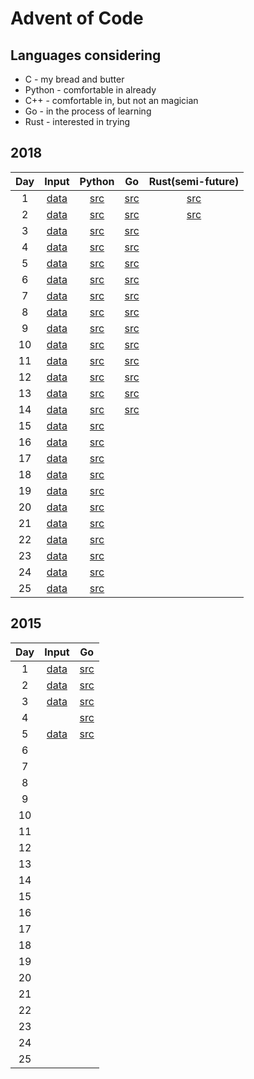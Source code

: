 # Advent of Code
## Languages considering
- C - my bread and butter
- Python - comfortable in already
- C++ - comfortable in, but not an magician
- Go - in the process of learning
- Rust - interested in trying
  
## 2018
| Day | Input               | Python                      | Go                                | Rust(semi-future)                 |
| :-: | :-----------------: | :-------------------------: | :-------------------------------: | :-------------------------------: |
| 1   | [data](2018/day1/)  | [src](2018/python/day1.py)  | [src](2018/go/src/day1/day1.go)   | [src](2018/rust/day1/src/main.rs) |
| 2   | [data](2018/day2/)  | [src](2018/python/day2.py)  | [src](2018/go/src/day2/day2.go)   | [src](2018/rust/day2/src/main.rs) |
| 3   | [data](2018/day3/)  | [src](2018/python/day3.py)  | [src](2018/go/src/day3/day3.go)   |                                   |
| 4   | [data](2018/day4/)  | [src](2018/python/day4.py)  | [src](2018/go/src/day4/day4.go)   |                                   |
| 5   | [data](2018/day5/)  | [src](2018/python/day5.py)  | [src](2018/go/src/day5/day5.go)   |                                   |
| 6   | [data](2018/day6/)  | [src](2018/python/day6.py)  | [src](2018/go/src/day6/day6.go)   |                                   |
| 7   | [data](2018/day7/)  | [src](2018/python/day7.py)  | [src](2018/go/src/day7/day7.go)   |                                   |
| 8   | [data](2018/day8/)  | [src](2018/python/day8.py)  | [src](2018/go/src/day8/day8.go)   |                                   |
| 9   | [data](2018/day9/)  | [src](2018/python/day9.py)  | [src](2018/go/src/day9/day9.go)   |                                   |
| 10  | [data](2018/day10/) | [src](2018/python/day10.py) | [src](2018/go/src/day10/day10.go) |                                   |
| 11  | [data](2018/day11/) | [src](2018/python/day11.py) | [src](2018/go/src/day11/day11.go) |                                   |
| 12  | [data](2018/day12/) | [src](2018/python/day12.py) | [src](2018/go/src/day12/day12.go) |                                   |
| 13  | [data](2018/day13/) | [src](2018/python/day13.py) | [src](2018/go/src/day13/day13.go) |                                   |
| 14  | [data](2018/day14/) | [src](2018/python/day14.py) | [src](2018/go/src/day14/day14.go) |                                   |
| 15  | [data](2018/day15/) | [src](2018/python/day15.py) |                                   |                                   |
| 16  | [data](2018/day16/) | [src](2018/python/day16.py) |                                   |                                   |
| 17  | [data](2018/day17/) | [src](2018/python/day17.py) |                                   |                                   |
| 18  | [data](2018/day18/) | [src](2018/python/day18.py) |                                   |                                   |
| 19  | [data](2018/day19/) | [src](2018/python/day19.py) |                                   |                                   |
| 20  | [data](2018/day20/) | [src](2018/python/day20.py) |                                   |                                   |
| 21  | [data](2018/day21/) | [src](2018/python/day21.py) |                                   |                                   |
| 22  | [data](2018/day22/) | [src](2018/python/day22.py) |                                   |                                   |
| 23  | [data](2018/day23/) | [src](2018/python/day23.py) |                                   |                                   |
| 24  | [data](2018/day24/) | [src](2018/python/day24.py) |                                   |                                   |
| 25  | [data](2018/day25/) | [src](2018/python/day25.py) |                                   |                                   |

## 2015
| Day | Input               | Go                               |
| :-: | :-----------------: | :------------------------------: |
| 1   | [data](2015/day1/)  | [src](2015/go/src/day1/day1.go)  |
| 2   | [data](2015/day2/)  | [src](2015/go/src/day2/day2.go)  |
| 3   | [data](2015/day3/)  | [src](2015/go/src/day3/day3.go)  |
| 4   |                     | [src](2015/go/src/day4/day4.go)  |
| 5   | [data](2015/day5/)  | [src](2015/go/src/day5/day5.go)  |
| 6   |                     |                                  |
| 7   |                     |                                  |
| 8   |                     |                                  |
| 9   |                     |                                  |
| 10  |                     |                                  |
| 11  |                     |                                  |
| 12  |                     |                                  |
| 13  |                     |                                  |
| 14  |                     |                                  |
| 15  |                     |                                  |
| 16  |                     |                                  |
| 17  |                     |                                  |
| 18  |                     |                                  |
| 19  |                     |                                  |
| 20  |                     |                                  |
| 21  |                     |                                  |
| 22  |                     |                                  |
| 23  |                     |                                  |
| 24  |                     |                                  |
| 25  |                     |                                  |